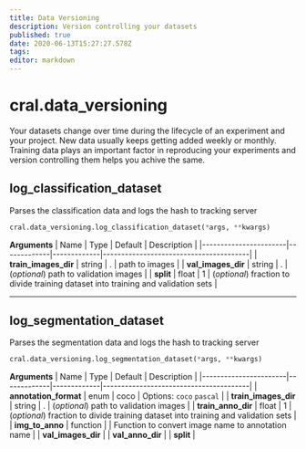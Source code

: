 ```yaml
---
title: Data Versioning
description: Version controlling your datasets
published: true
date: 2020-06-13T15:27:27.578Z
tags: 
editor: markdown
---
```


# cral.data_versioning
Your datasets change over time during the lifecycle of an experiment and your project. New data usually keeps getting added weekly or monthly. Training data plays an important factor in reproducing your experiments and version controlling them helps you achive the same.

## log_classification_dataset
Parses the classification data and logs the hash to tracking server


```py
cral.data_versioning.log_classification_dataset(*args, **kwargs)
```
**Arguments**
| Name                  | Type        | Default     | Description                            |
|-----------------------|-------------|-------------|----------------------------------------|
| **train_images_dir** | string | . | path to images |
|  **val_images_dir** | string | . | (*optional*) path to validation images  |
|  **split** | float | 1          | (*optional*) fraction to divide training dataset into training and validation sets |

---

## log_segmentation_dataset
Parses the segmentation data and logs the hash to tracking server

```py
cral.data_versioning.log_segmentation_dataset(*args, **kwargs)
```
**Arguments**
| Name                  | Type        | Default     | Description                            |
|-----------------------|-------------|-------------|----------------------------------------|
| **annotation_format** | enum | coco | Options: `coco` `pascal` |
|  **train_images_dir** | string | . | (*optional*) path to validation images  |
|  **train_anno_dir** | float | 1          | (*optional*) fraction to divide training dataset into training and validation sets |
| **img_to_anno** | function | | Function to convert image name to annotation name |
| **val_images_dir** |
| **val_anno_dir** | 
| **split** |